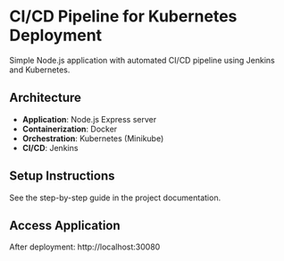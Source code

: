 # CI/CD Pipeline for Kubernetes Deployment

Simple Node.js application with automated CI/CD pipeline using Jenkins and Kubernetes.

## Architecture
- **Application**: Node.js Express server
- **Containerization**: Docker
- **Orchestration**: Kubernetes (Minikube)
- **CI/CD**: Jenkins

## Setup Instructions

See the step-by-step guide in the project documentation.

## Access Application
After deployment: http://localhost:30080